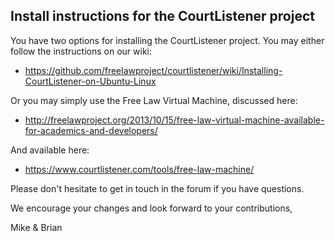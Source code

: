 Install instructions for the CourtListener project
--------------------------------------------------

You have two options for installing the CourtListener project. You may either
follow the instructions on our wiki:

 - https://github.com/freelawproject/courtlistener/wiki/Installing-CourtListener-on-Ubuntu-Linux
 
Or you may simply use the Free Law Virtual Machine, discussed here:

 - http://freelawproject.org/2013/10/15/free-law-virtual-machine-available-for-academics-and-developers/

And available here:

 - https://www.courtlistener.com/tools/free-law-machine/

Please don't hesitate to get in touch in the forum if you have questions.

We encourage your changes and look forward to your contributions,

Mike & Brian
